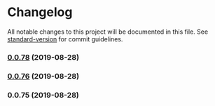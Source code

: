 # Changelog

All notable changes to this project will be documented in this file. See [standard-version](https://github.com/conventional-changelog/standard-version) for commit guidelines.

### [0.0.78](https://github.com/alexxsexotic/leafy-design-system/compare/v0.0.76...v0.0.78) (2019-08-28)

### [0.0.76](https://github.com/alexxsexotic/leafy-design-system/compare/v0.0.75...v0.0.76) (2019-08-28)

### 0.0.75 (2019-08-28)
